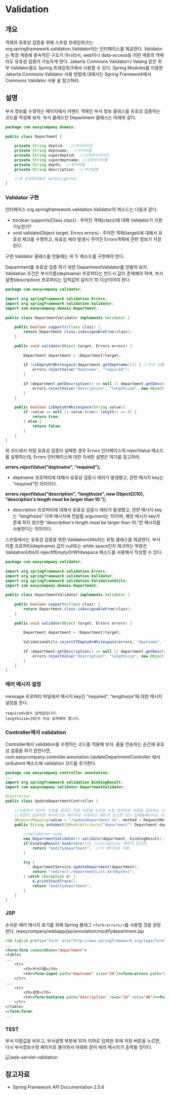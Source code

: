 # Validation

## 개요

객체의 유효성 검증을 위해 스프링 프레임워크는 org.springframework.validation.Validator라는 인터페이스를 제공한다.
Validator는 특정 계층에 종속적인 구조가 아니라서, web이나 data-access등 어떤 계층의 객체라도 유효성 검증이 가능하게 한다.
Jakarta Commons Validator나 Valang 같은 외부 Validator들도 Spring 프레임워크에서 사용할 수 있다.
Spring Modules를 이용한 Jakarta Commons Validator 사용 방법에 대해서는 Spring Framework에서 Commons Validator 사용 을 참고하라.

## 설명

부서 정보를 수정하는 페이지에서 커맨드 객체인 부서 정보 클래스를 유효성 검증하는 코드를 작성해 보자.
부서 클래스인 Department 클래스는 아래와 같다.

```java
package com.easycompany.domain;
 
public class Department {
 
	private String deptid;   //부서아이디
	private String deptname;  //부서이름
	private String superdeptid;  //상위부서아이디
	private String superdeptname; //상위부서이름
	private String depth;  //부서레벨
	private String description;  //부서설명
 
	//위 프로퍼티들의 setter/getter
}
```

### Validator 구현

인터페이스 org.springframework.validation.Validator의 메소드는 다음과 같다.

- boolean supports(Class clazz) : 주어진 객체(clazz)에 대해 Validator가 지원 가능한가?
- void validate(Object target, Errors errors) : 주어진 객체(target)에 대해서 유효성 체크를 수행하고, 유효성 에러 발생시 주어진 Errors객체에 관련 정보가 저장된다.

구현 Validator 클래스를 만들때는 위 두 메소드를 구현해야 한다.

Department를 유효성 검증 하기 위한 DepartmentValidator를 만들어 보자.
Validation 조건은 부서이름(deptname) 프로퍼티는 반드시 값이 존재해야 하며, 부서설명(description) 프로퍼티는 입력값의 길이가 10 이상이어야 한다.

```java
package com.easycompany.validator;
 
import org.springframework.validation.Errors;
import org.springframework.validation.Validator;
import com.easycompany.domain.Department;
 
public class DepartmentValidator implements Validator {
 
	public boolean supports(Class clazz) {
		return Department.class.isAssignableFrom(clazz);
	}
 
	public void validate(Object target, Errors errors) {
 
		Department department = (Department)target;
 
		if (isEmptyOrWhitespace(department.getDeptname())) { //부서 이름 프로퍼티 값이 존재하는가? 
			errors.rejectValue("deptname", "required");
		}
 
		if (department.getDescription() == null || department.getDescription().length() < 10) { //부서설명 프로퍼티는 값의 길이가 10 이상인가?
			errors.rejectValue("description", "lengthsize", new Object[]{10}, "description's length must be larger than 10.");
		}		
	}	
 
	public boolean isEmptyOrWhitespace(String value){
		if (value == null || value.trim().length() == 0) {
			return true;
		} else {
			return false;
		}
	}
}
```

위 코드에서 처럼 유효성 검증이 실패한 경우 Errors 인터페이스의 rejectValue 메소드를 실행하는데, Errors 인터페이스에 대한 자세한 설명은 여기를 참고하라.

**errors.rejectValue(“deptname”, “required”);**
- deptname 프로퍼티에 대해서 유효성 검증시 에러가 발생했고, 관련 메시지 key는 “required”란 의미이다.

**errors.rejectValue(“description”, “lengthsize”, new Object[]{10}, “description's length must be larger than 10.”);**
- description 프로퍼티에 대해서 유효성 검증시 에러가 발생했고, 관련 메시지 key는 “lengthsize” 이며 메시지에 전달될 argument는 10이며,
해당 메시지 key가 존재 하지 않으면 “description's length must be larger than 10.”란 메시지를 사용한다는 의미이다.

스프링에서는 유효성 검증을 위한 ValidationUtils라는 유틸 클래스를 제공한다.
부서 이름 프로퍼티(deptname) 값이 null또는 white space인지 체크하는 부분은 ValidationUtils의 rejectIfEmptyOrWhitespace 메소드를 사용해서 작성할 수 있다.

```java
package com.easycompany.validator;
 
import org.springframework.validation.Errors;
import org.springframework.validation.Validator;
import org.springframework.validation.ValidationUtils;
import com.easycompany.domain.Department;
 
public class DepartmentValidator implements Validator {
 
	public boolean supports(Class clazz) {
		return Department.class.isAssignableFrom(clazz);
	}
 
	public void validate(Object target, Errors errors) {
 
		Department department = (Department)target;
 
		ValidationUtils.rejectIfEmptyOrWhitespace(errors, "deptname", "required");
 
		if (department.getDescription() == null || department.getDescription().length()<10) { //부서설명 프로퍼티는 입력값의 길이가 10 이상인가?
			errors.rejectValue("description", "lengthsize", new Object[]{10}, "description's length must be larger than 10.");
		}		
	}
}
```

### 에러 메시지 설정

message 프로퍼티 파일에서 메시지 key인 “required”, “lengthsize”에 대한 메시지 설정을 한다.

```properties
required=필수 입력값입니다.
lengthsize={0}자 이상 입력해야 합니다.
```

### Controller에서 validation

Controller에서 validation을 수행하는 코드를 적용해 보자.
폼을 전송하는 순간에 유효성 검증을 하기 원한다면,
com.easycompany.controller.annotation.UpdateDepartmentController 에서 onSubmit 메소드에 validation 코드를 추가한다.

```java
package com.easycompany.controller.annotation;
...
import org.springframework.validation.BindingResult;
import com.easycompany.validator.DepartmentValidator;
 
@Controller
public class UpdateDepartmentController {
 
	//사용자가 데이터 수정을 끝내고 저장 버튼을 누르면 수정 데이터로 저장을 담당하는 서비스(DB)를 호출한다.
	//저장이 성공하면 부서리스트 페이지로 이동하고 에러가 있으면 다시 입력폼페이지로 이동한다.
	@RequestMapping(value = "/updateDepartment.do", method = RequestMethod.POST)
	public String onSubmit(@ModelAttribute("department") Department department, BindingResult bindingResult) {
 
		//validation code
		new DepartmentValidator().validate(department, bindingResult); //validation을 수행한다.
		if(bindingResult.hasErrors()){ //validation 에러가 있으면,
			return "modifydepartment";  //이 페이지로 이동.
		}
 
		try {
			departmentService.updateDepartment(department);
			return "redirect:/departmentList.do?depth=1";
		} catch (Exception e) {
			e.printStackTrace();
			return "modifydepartment";
		}
	}
}
```

### JSP

손쉬운 에러 메시지 표기를 위해 Spring 폼태그 `<form:errors/>`를 사용할 것을 권장한다.
/easycompany/webapp/jsp/annotation/modifydepartment.jsp

```jsp
<%@ taglib prefix="form" uri="http://www.springframework.org/tags/form" %>
...
<form:form commandName="department">
<table>
...
	<tr>
		<th>부서이름</th>
		<td><form:input path="deptname" size="20"/><form:errors path="deptname" /></td>
	</tr>
...
	<tr>
		<th>설명</th>
		<td><form:textarea path="description" rows="10" cols="40"/><form:errors path="description" /></td>
	</tr>	
</table>
</form:form>
...
```

### TEST

부서 이름값을 비우고, 부서설명 부분에 10자 이하로 입력한 후에 저장 버튼을 누르면, 다시 부서정보수정 페이지로 돌아와서 아래와 같이 에러 메시지가 출력될 것이다.

![web-servlet-validation](./images/web-servlet-validation.png)

## 참고자료
- Spring Framework API Documentation 2.5.6